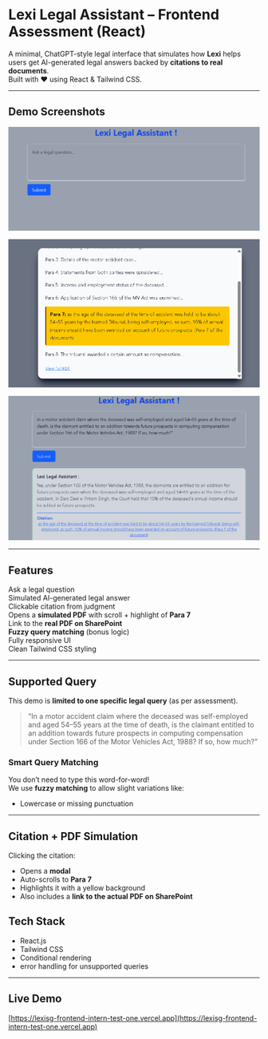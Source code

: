 #  Lexi Legal Assistant – Frontend Assessment (React)

A minimal, ChatGPT-style legal interface that simulates how **Lexi** helps users get AI-generated legal answers backed by **citations to real documents**.  
Built with ❤️ using React & Tailwind CSS.

---

##  Demo Screenshots

![Screenshot 1](./public/ss1.png)

![Screenshot 2](./public/ss2.png)

![Screenshot 3](./public/ss3.png)

---

##  Features

 Ask a legal question  
 Simulated AI-generated legal answer  
 Clickable citation from judgment  
 Opens a **simulated PDF** with scroll + highlight of **Para 7**  
 Link to the **real PDF on SharePoint**  
 **Fuzzy query matching** (bonus logic)  
 Fully responsive UI  
 Clean Tailwind CSS styling  

---

##  Supported Query

This demo is **limited to one specific legal query** (as per assessment).  

> “In a motor accident claim where the deceased was self-employed and aged 54–55 years at the time of death, is the claimant entitled to an addition towards future prospects in computing compensation under Section 166 of the Motor Vehicles Act, 1988? If so, how much?”

###  Smart Query Matching
You don’t need to type this word-for-word!  
We use **fuzzy matching** to allow slight variations like:
- Lowercase or missing punctuation

---

##  Citation + PDF Simulation

 Clicking the citation:
- Opens a **modal**
- Auto-scrolls to **Para 7**
- Highlights it with a yellow background
- Also includes a **link to the actual PDF on SharePoint**


##  Tech Stack

-  React.js 
-  Tailwind CSS
-  Conditional rendering 
-  error handling for unsupported queries
---
## Live Demo

[https://lexisg-frontend-intern-test-one.vercel.app](https://lexisg-frontend-intern-test-one.vercel.app)